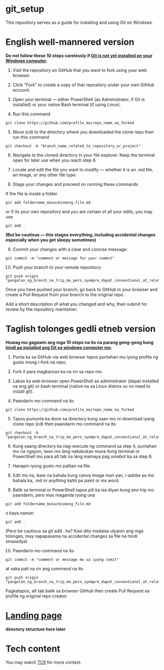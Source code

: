 # git_setup
This repository serves as a guide for installing and using Git on Windows.

# English well-mannered version

**Do not follow these 10 steps carelessly if [Git is not yet installed on your Windows computer](https://aeronjechocolateysetup.vercel.app/).**

1. Visit the repository on GitHub that you want to fork using your web browser.

2. Click "Fork" to create a copy of that repository under your own GitHub account.

3. Open your terminal — either PowerShell (as Administrator, if Git is installed) or your native Bash terminal (if using Linux).

4. Run this command
```
git clone https://github.com/profile_mo/repo_name_na_forked
```

5. Move (cd) to the directory where you downloaded the clone repo then run this command
```
git checkout -b "branch_name_related_to_repository_or_project"
```
6. Navigate to the cloned directory in your file explorer. Keep the terminal open for later use when you reach step 8.

7. Locate and edit the file you want to modify — whether it is an .md file, an image, or any other file type.

8. Stage your changes and proceed on running these commands

If the file is inside a folder

```
git add foldername_muna/mismong_file.md
```

or if its your own repository and you are certain of all your edits, you may use

```
git add . 
```

**(But be cautious — this stages everything, including accidental changes especially when you get sleepy sometimes)**


9. Commit your changes with a clear and concise message:

```
git commit -m "comment or message for your commit"
```

10. Push your branch to your remote repository:

```
git push origin "pangalan_ng_branch_na_trip_mo_pero_syempre_dapat_conventional_at_related_name_sa_rep_or_project"
```

Once you have pushed your branch, go back to GitHub in your browser and create a Pull Request from your branch to the original repo.

Add a short description of what you changed and why, then submit for review by the repository maintainer.

# Taglish tolonges gedli etneb version

**Huwag mo gagawin ang mga 10 steps na ito na parang geng-geng kung [hindi pa installed ang Git sa windows computer mo](https://aeronjechocolateysetup.vercel.app/).**

1. Punta ka sa GitHub via web browser tapos puntahan mo iyong profile ng gusto mong i-fork na repo.

2. Fork it para magkaroon ka na rin sa repo mo.

3. Labas ka web browser open PowerShell as administrator (dapat installed na ang git) or bash terminal (native na sa Linux distros so no need to install git).

4. Paandarin mo command na ito
```
git clone https://github.com/profile_mo/repo_name_na_forked
```

5. Tapos pumunta ka doon sa directory kung saan mo ni-download iyang clone repo (cd) then paandarin mo command na ito
```
git checkout -b "pangalan_ng_branch_na_trip_mo_pero_syempre_dapat_conventional_at_related_name_sa_rep_or_project"
```
6. Kung saang directory ka nag-execute ng command sa step 4, puntahan mo na ngayon, iwan mo lang nakabukas muna itong terminal or PowerShell mo para alt tab na lang mamaya pag umabot ka sa step 8.

7. Hanapin iyong gusto mo palitan na file.

8. Edit mo na, ikaw na bahala kung canva image man yan, i-adobe ps mo bahala ka, .md or anything kahit pa paint or ms word.

9. Balik sa terminal or PowerShell tapos pili ka isa diyan kung ano trip mo paandarin, pero mas maganda iyong una

```
git add foldername_muna/mismong_file.md
```

o kaya naman

```
git add . 
```

(Pero be cautious sa git add . ha? Kasi dito madalas ulyanin ang mga tolonges, may napapasama na accidental changes sa file na hindi sinasadya)

10. Paandarin mo command na ito

```
git commit -m "comment or message mo sa iyong comit"
```

at saka pati na rin ang command na ito

```
git push origin "pangalan_ng_branch_na_trip_mo_pero_syempre_dapat_conventional_at_related_name_sa_rep_or_project"
```

Pagkatapos, alt tab balik sa browser GitHub then create Pull Request sa profile ng original repo creator.

# [Landing page](https://aeronjechocolateysetup.vercel.app/)

**directory structure here later**

# Tech content
You may watch [TC9](https://web.facebook.com/share/v/1CukzS4a56/) for more context.
